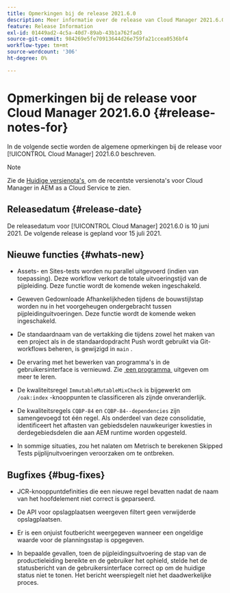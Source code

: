 ```yaml
---
title: Opmerkingen bij de release 2021.6.0
description: Meer informatie over de release van Cloud Manager 2021.6.0.
feature: Release Information
exl-id: 01449ad2-4c5a-40d7-89ab-43b1a762fad3
source-git-commit: 984269e5fe70913644d26e759fa21ccea0536bf4
workflow-type: tm+mt
source-wordcount: '306'
ht-degree: 0%

---
```


# Opmerkingen bij de release voor Cloud Manager 2021.6.0 {#release-notes-for}

In de volgende sectie worden de algemene opmerkingen bij de release voor [!UICONTROL Cloud Manager] 2021.6.0 beschreven.

>[!NOTE]
>Zie de [&#x200B; Huidige versienota&#39;s &#x200B;](https://experienceleague.adobe.com/nl/docs/experience-manager-cloud-service/content/release-notes/cloud-manager/current#getting-access) om de recentste versienota&#39;s voor Cloud Manager in AEM as a Cloud Service te zien.

## Releasedatum {#release-date}

De releasedatum voor [!UICONTROL Cloud Manager] 2021.6.0 is 10 juni 2021.
De volgende release is gepland voor 15 juli 2021.

## Nieuwe functies {#whats-new}

* Assets- en Sites-tests worden nu parallel uitgevoerd (indien van toepassing). Deze workflow verkort de totale uitvoeringstijd van de pijpleiding. Deze functie wordt de komende weken ingeschakeld.

* Geweven Gedownloade Afhankelijkheden tijdens de bouwstijlstap worden nu in het voorgeheugen ondergebracht tussen pijpleidinguitvoeringen. Deze functie wordt de komende weken ingeschakeld.

* De standaardnaam van de vertakking die tijdens zowel het maken van een project als in de standaardopdracht Push wordt gebruikt via Git-workflows beheren, is gewijzigd in `main` .

* De ervaring met het bewerken van programma&#39;s in de gebruikersinterface is vernieuwd. Zie [&#x200B; een programma &#x200B;](/help/getting-started/program-setup.md#editing-program) uitgeven om meer te leren.

* De kwaliteitsregel `ImmutableMutableMixCheck` is bijgewerkt om `/oak:index` -knooppunten te classificeren als zijnde onveranderlijk.

* De kwaliteitsregels `CQBP-84` en `CQBP-84--dependencies` zijn samengevoegd tot één regel. Als onderdeel van deze consolidatie, identificeert het aftasten van gebiedsdelen nauwkeuriger kwesties in derdegebiedsdelen die aan AEM runtime worden opgesteld.

* In sommige situaties, zou het nalaten om Metrisch te berekenen Skipped Tests pijplijnuitvoeringen veroorzaken om te ontbreken.

## Bugfixes {#bug-fixes}

* JCR-knooppuntdefinities die een nieuwe regel bevatten nadat de naam van het hoofdelement niet correct is geparseerd.

* De API voor opslagplaatsen weergeven filtert geen verwijderde opslagplaatsen.

* Er is een onjuist foutbericht weergegeven wanneer een ongeldige waarde voor de planningsstap is opgegeven.

* In bepaalde gevallen, toen de pijpleidingsuitvoering de stap van de productieleiding bereikte en de gebruiker het ophield, stelde het de statusbericht van de gebruikersinterface correct op om de huidige status niet te tonen. Het bericht weerspiegelt niet het daadwerkelijke proces.
